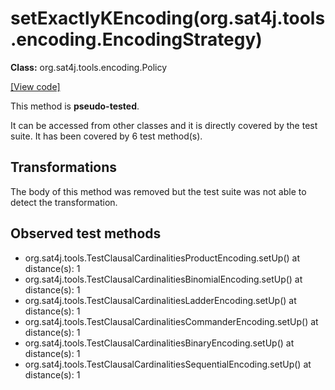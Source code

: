 # setExactlyKEncoding(org.sat4j.tools.encoding.EncodingStrategy)

**Class:** org.sat4j.tools.encoding.Policy

[[View code]](https://gitlab.ow2.org/sat4j/sat4j/blob/09e9173e400ea6c1794354ca54c36607c53391ff/org.sat4j.core/src/main/java//org/sat4j/tools/encoding/Policy.java#L152)

This method is **pseudo-tested**.


It can be accessed from other classes and it is directly covered by the test suite. 
It has been covered by 6 test method(s).

## Transformations

The body of this method was removed but the test suite was not able to detect the transformation.



## Observed test methods

* org.sat4j.tools.TestClausalCardinalitiesProductEncoding.setUp() at distance(s): 1
* org.sat4j.tools.TestClausalCardinalitiesBinomialEncoding.setUp() at distance(s): 1
* org.sat4j.tools.TestClausalCardinalitiesLadderEncoding.setUp() at distance(s): 1
* org.sat4j.tools.TestClausalCardinalitiesCommanderEncoding.setUp() at distance(s): 1
* org.sat4j.tools.TestClausalCardinalitiesBinaryEncoding.setUp() at distance(s): 1
* org.sat4j.tools.TestClausalCardinalitiesSequentialEncoding.setUp() at distance(s): 1

